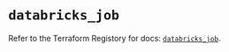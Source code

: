 # `databricks_job`

Refer to the Terraform Registory for docs: [`databricks_job`](https://registry.terraform.io/providers/databricks/databricks/1.14.3/docs/resources/job).
